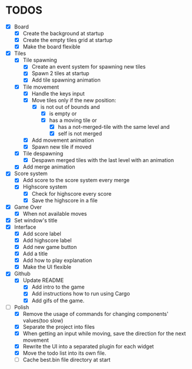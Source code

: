 # TODOS
- [x] Board
  - [x] Create the background at startup
  - [x] Create the empty tiles grid at startup
  - [x] Make the board flexible
- [x] Tiles
  - [x] Tile spawning
    - [x] Create an event system for spawning new tiles
    - [x] Spawn 2 tiles at startup
    - [x] Add tile spawning animation 
  - [x] Tile movement
    - [x] Handle the keys input
    - [x] Move tiles only if the new position:
      - [x] is not out of bounds and
        - [x] is empty or
        - [x] has a moving tile or
          - [x] has a not-merged-tile with the same level and
          - [x] self is not merged
    - [x] Add movement animation
    - [x] Spawn new tile if moved
  - [x] Tile despawning
    - [x] Despawn merged tiles with the last level with an animation
  - [x] Add merge animation
- [x] Score system
  - [x] Add score to the score system every merge
  - [x] Highscore system
    - [x] Check for highscore every score
    - [x] Save the highscore in a file
- [x] Game Over
  - [x] When not available moves
- [x] Set window's title
- [x] Interface
  - [x] Add score label
  - [x] Add highscore label
  - [x] Add new game button
  - [x] Add a title
  - [x] Add how to play explanation
  - [x] Make the UI flexible
- [x] Github
  - [x] Update README
    - [x] Add intro to the game 
    - [x] Add instructions how to run using Cargo
    - [x] Add gifs of the game.
- [ ] Polish
  - [x] Remove the usage of commands for changing components' values(too slow)
  - [x] Separate the project into files
  - [x] When getting an input while moving, save the direction for the next movement
  - [x] Rewrite the UI into a separated plugin for each widget
  - [x] Move the todo list into its own file.
  - [ ] Cache best.bin file directory at start
